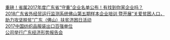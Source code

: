   
[重磅！省属2017年度广东省“守重”企业名单公布！有找到你家企业吗？](http://www.dianyue.me/archives/119/ir761djtfvjulq6i/)  
[2018广东省外经贸运行监测系统佛山第五期样本企业培训 暨开展“关爱贫困人口，助力攻坚脱贫”广东（佛山）扶贫济困日活动](http://www.dianyue.me/archives/048/51xqelswznymf2st/)  
[2017中国纺织品服装出口百强单位](http://www.dianyue.me/archives/543/yvprl2y7hpmeaff2/)  
[公司举行广东经济形势报告会](http://www.dianyue.me/archives/397/1ldsi391htahyph3/)